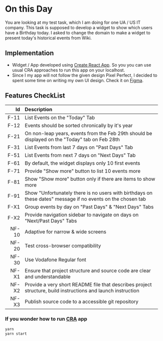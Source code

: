 # On this Day

You are looking at my test task, which I am doing for one UA / US IT company. This task is supposed to develop a widget to show which users have a Birthday today. I asked to change the domain to make a widget to present today's historical events from Wiki.

## Implementation

- Widget / App developed using [Create React App](https://create-react-app.dev/). So you you can use usual CRA approaches to run this app on your localhost.
- Since I my app will not follow the given design Pixel Perfect, I decided to spent some time on writing my own UI design. Check it on [Figma](https://www.figma.com/proto/YWWyHyEycQwDFWIjx2JgW7/This-Day-in-History?node-id=202%3A6&scaling=min-zoom&page-id=0%3A1).

## Features CheckList

|    Id | Description                                                                                                  |
| ----: | :----------------------------------------------------------------------------------------------------------- |
|  F-11 | List Events on the "Today" Tab                                                                               |
|  F-12 | Events should be sorted chronically by it's year                                                             |
|  F-21 | On non-leap years, events from the Feb 29th should be displayed on the "Today" tab on Feb 28th               |
|  F-31 | List Events from last 7 days on "Past Days" Tab                                                              |
|  F-51 | List Events from next 7 days on "Next Days" Tab                                                              |
|  F-61 | By default, the widget displays only 10 first events                                                         |
|  F-71 | Provide "Show more" button to list 10 events more                                                            |
|  F-81 | Show "Show more" button only if there are items to show more                                                 |
|  F-91 | Show "Unfortunately there is no users with birthdays on these dates" message if no events on the chosen tab  |
|  F-X1 | Group events by day on "Past Days" & "Next Days" Tabs                                                        |
|  F-X2 | Provide navigation sidebar to navigate on days on "Next/Past Days" Tabs                                      |
| NF-10 | Adaptive for narrow & wide screens                                                                           |
| NF-20 | Test cross-browser compatibility                                                                             |
| NF-30 | Use Vodafone Regular font                                                                                    |
| NF-X1 | Ensure that project structure and source code are clear and understandable                                   |
| NF-X2 | Provide a very short README file that describes project structure, build instructions and launch instruction |
| NF-X3 | Publish source code to a accessible git repository                                                           |

### If you wonder how to run [CRA](https://create-react-app.dev/) app

```bash
yarn
yarn start
```
